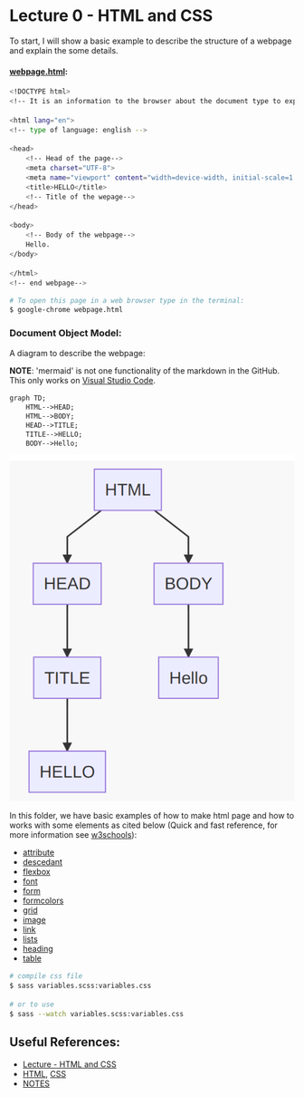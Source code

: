 # Lecture 0 - HTML and CSS

To start, I will show a basic example to describe the structure of a webpage and explain the some details.

#### [webpage.html](webpage.html):

```bash
<!DOCTYPE html>
<!-- It is an information to the browser about the document type to expect -->

<html lang="en">
<!-- type of language: english -->

<head>
    <!-- Head of the page-->
    <meta charset="UTF-8">
    <meta name="viewport" content="width=device-width, initial-scale=1.0">
    <title>HELLO</title>
    <!-- Title of the wepage-->
</head>

<body>
    <!-- Body of the webpage-->
    Hello.
</body>

</html>
<!-- end webpage-->
```

```bash
# To open this page in a web browser type in the terminal:
$ google-chrome webpage.html 
```

### Document Object Model:

A diagram to describe the webpage:

**NOTE**: 'mermaid' is not one functionality of the markdown in the GitHub. This
only works on [Visual Studio Code](https://code.visualstudio.com/).

```mermaid
graph TD;
    HTML-->HEAD;
    HTML-->BODY;
    HEAD-->TITLE;
    TITLE-->HELLO;
    BODY-->Hello;
```

![](figures/diagram_html_structure.png)

In this folder, we have basic examples of how to make html page and how to works with some elements as cited below (Quick and fast reference, for more information see [w3schools]((https://www.w3schools.com/html/))):

- [attribute](html/attribute.html)
- [descedant](html/descedant.html)
- [flexbox](html/flexbox.html)
- [font](html/font.html)
- [form](html/form.html)
- [formcolors](html/formcolors.html)
- [grid](html/grid.html)
- [image](html/image.html)
- [link](html/link.html)
- [lists](html/lists.html)
- [heading](html/heading.html)
- [table](html/table.html)

```bash
# compile css file
$ sass variables.scss:variables.css

# or to use 
$ sass --watch variables.scss:variables.css
```

## Useful References:

- [Lecture - HTML and CSS](https://cs50.harvard.edu/web/2020/notes/0/#:~:text=HTML%20and%20CSS)
- [HTML](https://www.w3schools.com/html/), [CSS](https://www.w3schools.com/css/)
- [NOTES](https://cs50.harvard.edu/web/2020/notes/0/)
